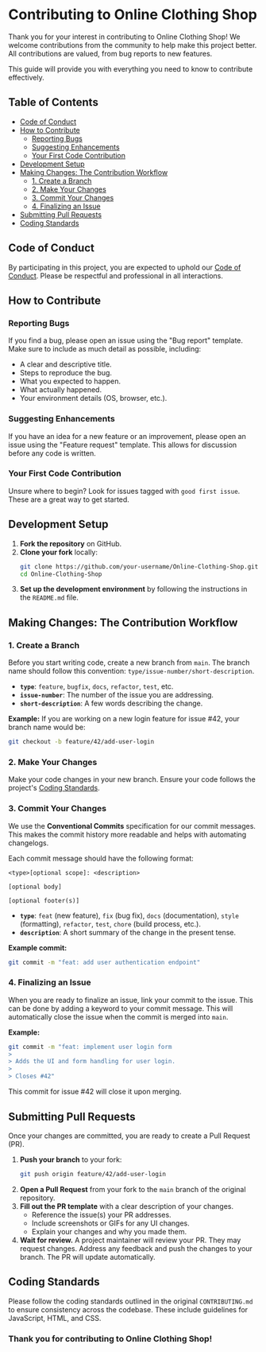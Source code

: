 # Contributing to Online Clothing Shop

Thank you for your interest in contributing to Online Clothing Shop! We welcome contributions from the community to help make this project better. All contributions are valued, from bug reports to new features.

This guide will provide you with everything you need to know to contribute effectively.

## Table of Contents
- [Code of Conduct](#code-of-conduct)
- [How to Contribute](#how-to-contribute)
  - [Reporting Bugs](#reporting-bugs)
  - [Suggesting Enhancements](#suggesting-enhancements)
  - [Your First Code Contribution](#your-first-code-contribution)
- [Development Setup](#development-setup)
- [Making Changes: The Contribution Workflow](#making-changes-the-contribution-workflow)
  - [1. Create a Branch](#1-create-a-branch)
  - [2. Make Your Changes](#2-make-your-changes)
  - [3. Commit Your Changes](#3-commit-your-changes)
  - [4. Finalizing an Issue](#4-finalizing-an-issue)
- [Submitting Pull Requests](#submitting-pull-requests)
- [Coding Standards](#coding-standards)

## Code of Conduct

By participating in this project, you are expected to uphold our [Code of Conduct](CODE_OF_CONDUCT.md). Please be respectful and professional in all interactions.

## How to Contribute

### Reporting Bugs
If you find a bug, please open an issue using the "Bug report" template. Make sure to include as much detail as possible, including:
- A clear and descriptive title.
- Steps to reproduce the bug.
- What you expected to happen.
- What actually happened.
- Your environment details (OS, browser, etc.).

### Suggesting Enhancements
If you have an idea for a new feature or an improvement, please open an issue using the "Feature request" template. This allows for discussion before any code is written.

### Your First Code Contribution
Unsure where to begin? Look for issues tagged with `good first issue`. These are a great way to get started.

## Development Setup

1.  **Fork the repository** on GitHub.
2.  **Clone your fork** locally:
    ```bash
    git clone https://github.com/your-username/Online-Clothing-Shop.git
    cd Online-Clothing-Shop
    ```
3.  **Set up the development environment** by following the instructions in the `README.md` file.

## Making Changes: The Contribution Workflow

### 1. Create a Branch

Before you start writing code, create a new branch from `main`. The branch name should follow this convention: `type/issue-number/short-description`.

-   **`type`**: `feature`, `bugfix`, `docs`, `refactor`, `test`, etc.
-   **`issue-number`**: The number of the issue you are addressing.
-   **`short-description`**: A few words describing the change.

**Example:**
If you are working on a new login feature for issue #42, your branch name would be:
```bash
git checkout -b feature/42/add-user-login
```

### 2. Make Your Changes
Make your code changes in your new branch. Ensure your code follows the project's [Coding Standards](#coding-standards).

### 3. Commit Your Changes

We use the **Conventional Commits** specification for our commit messages. This makes the commit history more readable and helps with automating changelogs.

Each commit message should have the following format:

```
<type>[optional scope]: <description>

[optional body]

[optional footer(s)]
```

-   **`type`**: `feat` (new feature), `fix` (bug fix), `docs` (documentation), `style` (formatting), `refactor`, `test`, `chore` (build process, etc.).
-   **`description`**: A short summary of the change in the present tense.

**Example commit:**
```bash
git commit -m "feat: add user authentication endpoint"
```

### 4. Finalizing an Issue
When you are ready to finalize an issue, link your commit to the issue. This can be done by adding a keyword to your commit message. This will automatically close the issue when the commit is merged into `main`.

**Example:**
```bash
git commit -m "feat: implement user login form
>
> Adds the UI and form handling for user login.
>
> Closes #42"
```
This commit for issue #42 will close it upon merging.

## Submitting Pull Requests

Once your changes are committed, you are ready to create a Pull Request (PR).

1.  **Push your branch** to your fork:
    ```bash
    git push origin feature/42/add-user-login
    ```
2.  **Open a Pull Request** from your fork to the `main` branch of the original repository.
3.  **Fill out the PR template** with a clear description of your changes.
    -   Reference the issue(s) your PR addresses.
    -   Include screenshots or GIFs for any UI changes.
    -   Explain your changes and why you made them.
4.  **Wait for review.** A project maintainer will review your PR. They may request changes. Address any feedback and push the changes to your branch. The PR will update automatically.

## Coding Standards

Please follow the coding standards outlined in the original `CONTRIBUTING.md` to ensure consistency across the codebase. These include guidelines for JavaScript, HTML, and CSS.

### Thank you for contributing to Online Clothing Shop!
